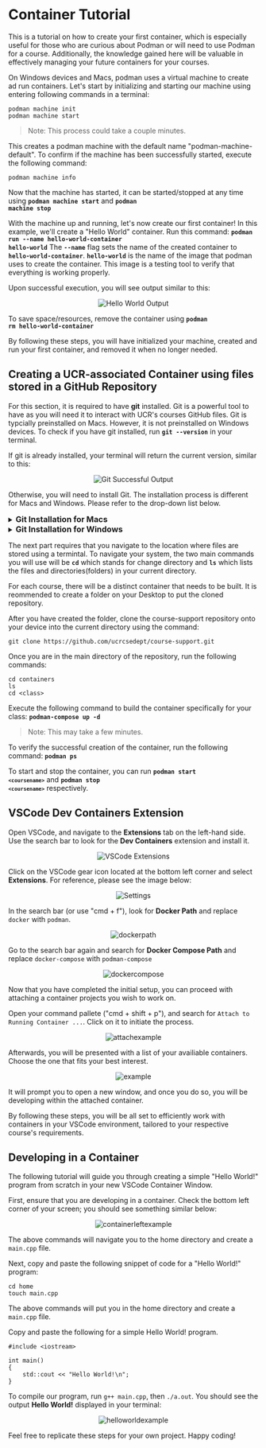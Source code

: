 
# Container Tutorial

This is a tutorial on how to create your first container, which is especially useful for those who are curious about Podman or will need to use Podman for a course. Additionally, the knowledge gained here will be valuable in effectively managing your future containers for your courses.

On Windows devices and Macs, podman uses a virtual machine to create ad run containers.  Let's start by initializing and starting our machine using entering following commands in a terminal:

```
podman machine init
podman machine start
```
>Note: This process could take a couple minutes. 

This creates a podman machine with the default name "podman-machine-default". 
To confirm if the machine has been successfully started, execute the following command:

```
podman machine info
```

Now that the machine has started, it can be started/stopped at any time using <code><b>podman machine start</b></code> and <code><b>podman machine stop</b></code>


With the machine up and running, let's now create our first container! In this example, we'll create a "Hello World" container. Run this command: <code><b>podman run --name hello-world-container hello-world</b></code>
The <code><b>--name</b></code> flag sets the name of the created container to <code><b>hello-world-container</b></code>.  <code><b>hello-world</b></code> is the name of the image that podman uses to create the container.  This image is a testing tool to verify that everything is working properly.

Upon successful execution, you will see output similar to this:

<p align="center">
   <img src="images/hello_world.png" alt="Hello World Output" > 
</p>

To save space/resources, remove the container using <code><b>podman rm hello-world-container</b></code>

By following these steps, you will have initialized your machine, created and run your first container, and removed it when no longer needed.

## Creating a UCR-associated Container using files stored in a GitHub Repository

For this section, it is required to have **git** installed.  Git is a powerful tool to have as you will need it to interact with UCR's courses GitHub files.  Git is typcially preinstalled on Macs.  However, it is not preinstalled on Windows devices.  To check if you have git installed, run <code><b>git --version</b></code> in your terminal.

If git is already installed, your terminal will return the current version, similar to this:
<p align="center">
   <img src="images/git_version.png" alt="Git Successful Output"> 
</p>

Otherwise, you will need to install Git.  The installation process is different for Macs and Windows.  Please refer to the drop-down list below.

<details>
<summary><font size="3"><b>Git Installation for Macs</b></font></summary>
If you don't have Git installed on your Mac, running <code><b>git --version</b></code> will prompt you to install/activate Git on most versions of macOS.  In this scenarion, follow the insturcitons given to you in the terminal.

Otherwise, if you were not prompted to install Git, you can install Git using Homewbrew.  Run the command <code><b>brew install git</b></code>

Verify that Git was successfully installed using the <code><b>git --version</b></code> command.
</details>

<details>
<summary><font size="3"><b>Git Installation for Windows</b></font></summary>  
   
Visit the <a href="https://git-scm.com/download/win">Git Windows Installer download</a> and download the standalone installer for the version of Windows you have (64-bit or 32-bit).
>Note: If you are unsure which version of Windows you have, press the hotkey 'Windoes Key + I' to open your stystem settings.  Select the 'System' setting and scroll to the bottom of the left panel until you see an 'About' section. Click on it.  Under 'Device Specifications', there will be a 'System Type' label that says whether you have have a 64-bit or 32-bit device.

Open the installer.

You do not need to change any installation settings for Git, so you click 'Continue' in the bottom right of the installer until you are prompted to install Git.

Click 'Install' and wait for Git to finish installing.

Once Git is infinished installing, you can close out of the installer and verify that Git was successfully installed using the <code><b>git --version</b></code> command.

</details>

The next part requires that you navigate to the location where files are stored using a termintal. To navigate your system, the two main commands you will use will be <code><b>cd</b></code> which stands for change directory and <code><b>ls</b></code> which lists the files and directories(folders) in your current directory.

For each course, there will be a distinct container that needs to be built.  It is reommended to create a folder on your Desktop to put the cloned repository.

After you have created the folder, clone the course-support repository onto your device into the current directory using the command:
```
git clone https://github.com/ucrcsedept/course-support.git
```

Once you are in the main directory of the repository, run the following commands:
```
cd containers
ls
cd <class>
```

Execute the following command to build the container specifically for your class: <code><b>podman-compose up -d</b></code>
>Note: This may take a few minutes.

To verify the successful creation of the container, run the following command: <code><b>podman ps</b></code>

To start and stop the container, you can run <code><b>podman start `<coursename>`</b></code> and <code><b>podman stop `<coursename>`</b></code> respectively.

## VSCode Dev Containers Extension

Open VSCode, and navigate to the **Extensions** tab on the left-hand side. Use the search bar to look for the **Dev Containers** extension and install it. 

<p align="center">
   <img src="images/ext.png" alt="VSCode Extensions" > 
</p>

Click on the VSCode gear icon located at the bottom left corner and select **Extensions**. For reference, please see the image below: 

<p align="center">
   <img src="images/settings.png" alt="Settings" > 
</p>

In the search bar (or use "cmd + f"), look for **Docker Path** and replace `docker` with `podman`.
<p align="center">
   <img src="images/dockerpath.png" alt="dockerpath" > 
</p>

Go to the search bar again and search for **Docker Compose Path** and replace `docker-compose` with `podman-compose`
<p align="center">
   <img src="images/dockerpath.png" alt="dockercompose" > 
</p>

Now that you have completed the initial setup, you can proceed with attaching a container projects you wish to work on.

Open your command pallete ("cmd + shift + p"), and search for `Attach to Running Container ...`. Click on it to initiate the process.
<p align="center">
   <img src="images/attachcontainer.png" alt="attachexample"> 
</p>

Afterwards, you will be presented with a list of your availiable containers. Choose the one that fits your best interest.
<p align="center">
   <img src="images/example.png" alt="example" width= " " height = " "> 
</p>

It will prompt you to open a new window, and once you do so, you will be developing within the attached container.

By following these steps, you will be all set to efficiently work with containers in your VSCode environment, tailored to your respective course's requirements.

## Developing in a Container
The following tutorial will guide you through creating a simple "Hello World!" program from scratch in your new VSCode Container Window.

First, ensure that you are developing in a container. Check the bottom left corner of your screen; you should see something similar below:
<p align="center">
   <img src="images/container_check.png" alt="containerleftexample" width= " " height = " "> 
</p>

The above commands will navigate you to the home directory and create a `main.cpp` file.

Next, copy and paste the following snippet of code for a "Hello World!" program:

```
cd home
touch main.cpp
```

The above commands will put you in the home directory and create a `main.cpp` file.

Copy and paste the following for a simple Hello World! program.
```
#include <iostream>

int main()
{
    std::cout << "Hello World!\n";
}
```

To compile our program, run `g++ main.cpp`, then `./a.out`. You should see the output **Hello World!** displayed in your terminal:
<p align="center">
   <img src="images/helloworld.png" alt="helloworldexample" width= " " height = " "> 
</p>

Feel free to replicate these steps for your own project. Happy coding!



